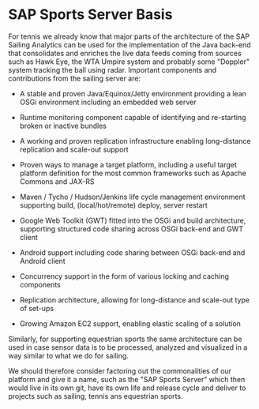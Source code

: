 # SAP Sports Server Basis

For tennis we already know that major parts of the architecture of the SAP Sailing Analytics can be used for the implementation of the Java back-end that consolidates and enriches the live data feeds coming from sources such as Hawk Eye, the WTA Umpire system and probably some "Doppler" system tracking the ball using radar. Important components and contributions from the sailing server are:

* A stable and proven Java/Equinox/Jetty environment providing a lean OSGi environment including an embedded web server

* Runtime monitoring component capable of identifying and re-starting broken or inactive bundles

* A working and proven replication infrastructure enabling long-distance replication and scale-out support

* Proven ways to manage a target platform, including a useful target platform definition for the most common frameworks such as Apache Commons and JAX-RS

* Maven / Tycho / Hudson/Jenkins life cycle management environment supporting build, (local/hot/remote) deploy, server restart

* Google Web Toolkit (GWT) fitted into the OSGi and build architecture, supporting structured code sharing across OSGi back-end and GWT client

* Android support including code sharing between OSGi back-end and Android client

* Concurrency support in the form of various locking and caching components

* Replication architecture, allowing for long-distance and scale-out type of set-ups

* Growing Amazon EC2 support, enabling elastic scaling of a solution

Similarly, for supporting equestrian sports the same architecture can be used in case sensor data is to be processed, analyzed and visualized in a way similar to what we do for sailing.

We should therefore consider factoring out the commonalities of our platform and give it a name, such as the "SAP Sports Server" which then would live in its own git, have its own life and release cycle and deliver to projects such as sailing, tennis ans equestrian sports.